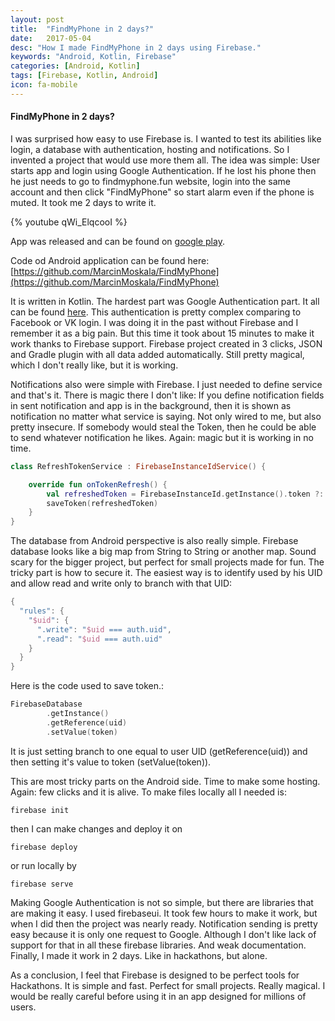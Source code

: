 ```yaml
---
layout: post
title:  "FindMyPhone in 2 days?"
date:   2017-05-04
desc: "How I made FindMyPhone in 2 days using Firebase."
keywords: "Android, Kotlin, Firebase"
categories: [Android, Kotlin]
tags: [Firebase, Kotlin, Android]
icon: fa-mobile
---
```


#### FindMyPhone in 2 days?

I was surprised how easy to use Firebase is. I wanted to test its abilities like login, a database with authentication, hosting and notifications.  So I invented a project that would use more them all. The idea was simple: User starts app and login using Google Authentication. If he lost his phone then he just needs to go to findmyphone.fun website, login into the same account and then click "FindMyPhone" so start alarm even if the phone is muted. It took me 2 days to write it. 

{% youtube qWi_ElqcooI %}

App was released and can be found on [google play](https://play.google.com/store/apps/details?id=com.marcinmoskala.findmyphone).

Code od Android application can be found here: 
[https://github.com/MarcinMoskala/FindMyPhone](https://github.com/MarcinMoskala/FindMyPhone)

It is written in Kotlin. The hardest part was Google Authentication part. It all can be found [here](https://github.com/MarcinMoskala/FindMyPhone/blob/master/app/src/main/java/com/marcinmoskala/findmyphone/presentation/main/GoogleLoginController.kt). This authentication is pretty complex comparing to Facebook or VK login. I was doing it in the past without Firebase and I remember it as a big pain. But this time it took about 15 minutes to make it work thanks to Firebase support. Firebase project created in 3 clicks, JSON and Gradle plugin with all data added automatically.  Still pretty magical, which I don't really like, but it is 
working.

Notifications also were simple with Firebase. I just needed to define service and that's it. There is magic there I don't like: If you define notification fields in sent notification and app is in the background, then it is shown as notification no matter what service is saying. Not only wired to me, but also pretty insecure. If somebody would steal the Token, then he could be able to send whatever notification he likes. Again: magic but it is working in no time.

```kotlin
class RefreshTokenService : FirebaseInstanceIdService() {

    override fun onTokenRefresh() {
        val refreshedToken = FirebaseInstanceId.getInstance().token ?: return
        saveToken(refreshedToken)
    }
}
```

The database from Android perspective is also really simple. Firebase database looks like a big map from String to String or another map. Sound scary for the bigger project, but perfect for small projects made for fun. The tricky part is how to secure it. The easiest way is to identify used by his UID and allow read and write only to branch with that UID:

```kotlin
{
  "rules": {
    "$uid": {
      ".write": "$uid === auth.uid",
      ".read": "$uid === auth.uid"
    }
  }
}
```

Here is the code used to save token.:

```kotlin
FirebaseDatabase
        .getInstance()
        .getReference(uid)
        .setValue(token) 
```

It is just setting branch to one equal to user UID (getReference(uid)) and then setting it's value to token (setValue(token)).

This are most tricky parts on the Android side. Time to make some hosting. Again: few clicks and it is alive. To make files locally all I needed is:

```
firebase init
```

then I can make changes and deploy it on 

```
firebase deploy
```

or run locally by

```
firebase serve
```

Making Google Authentication is not so simple, but there are libraries that are making it easy. I used firebaseui. It took few hours to make it work, but when I did then the project was nearly ready. Notification sending is pretty easy because it is only one request to Google. Although I don't like lack of support for that in all these firebase libraries. And weak documentation. Finally, I made it work in 2 days. Like in hackathons, but alone.

As a conclusion, I feel that Firebase is designed to be perfect tools for Hackathons. It is simple and fast. Perfect for small projects. Really magical. I would be really careful before using it in an app designed for millions of users.
